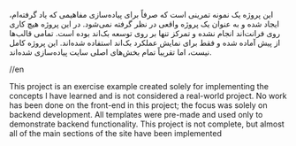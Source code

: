 <p>این پروژه یک نمونه تمرینی است که صرفاً برای پیاده‌سازی مفاهیمی که یاد گرفته‌ام، ایجاد شده و به عنوان یک پروژه واقعی در نظر گرفته نمی‌شود. در این پروژه هیچ کاری روی فرانت‌اند انجام نشده و تمرکز تنها بر روی توسعه بک‌اند بوده است. تمامی قالب‌ها از پیش آماده شده و فقط برای نمایش عملکرد بک‌اند استفاده شده‌اند. این پروژه کامل نیست، اما تقریباً تمام بخش‌های اصلی سایت پیاده‌سازی شده‌اند.</p>

//en

<p>This project is an exercise example created solely for implementing the concepts I have learned and is not considered a real-world project. No work has been done on the front-end in this project; the focus was solely on backend development. All templates were pre-made and used only to demonstrate backend functionality. This project is not complete, but almost all of the main sections of the site have been implemented</p>
